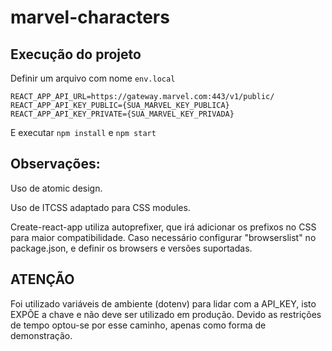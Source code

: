 # marvel-characters

## Execução do projeto

Definir um arquivo com nome `env.local`

```
REACT_APP_API_URL=https://gateway.marvel.com:443/v1/public/
REACT_APP_API_KEY_PUBLIC={SUA_MARVEL_KEY_PUBLICA}
REACT_APP_API_KEY_PRIVATE={SUA_MARVEL_KEY_PRIVADA}
```

E executar `npm install` e `npm start`

<!-- ### ToDO:

Implementar mensagem sucesso formulário de edição de character.

Adicionar tratamento para lista vazia de séries/personagems.

Implementar infinite scroll.

Melhorar animações de saída da página de séries.

Animação imagem carregando.

? Search bar para redux

? Estados de fetch para redux

Css transisições inutilzadas? styles/transitions

Estudar styled components -->

## Observações:

Uso de atomic design.

Uso de ITCSS adaptado para CSS modules.

Create-react-app utiliza autoprefixer, que irá adicionar os prefixos no CSS para maior compatibilidade. Caso necessário configurar "browserslist" no package.json, e definir os browsers e versões suportadas.

## ATENÇÃO

Foi utilizado variáveis de ambiente (dotenv) para lidar com a API_KEY, isto EXPÕE a chave e não deve ser utilizado em produção. Devido as restrições de tempo optou-se por esse caminho, apenas como forma de demonstração.
